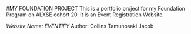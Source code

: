 #MY FOUNDATION PROJECT
This is a portfolio project for my Foundation Program on ALXSE cohort 20. It is an Event Registration Website.

*Website Name: EVENTIFY*
Author: Collins Tamunosaki Jacob
